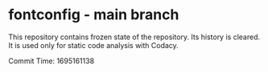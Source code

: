 # fontconfig - main branch

This repository contains frozen state of the repository.
Its history is cleared. It is used only for static code
analysis with Codacy.

Commit Time: 1695161138